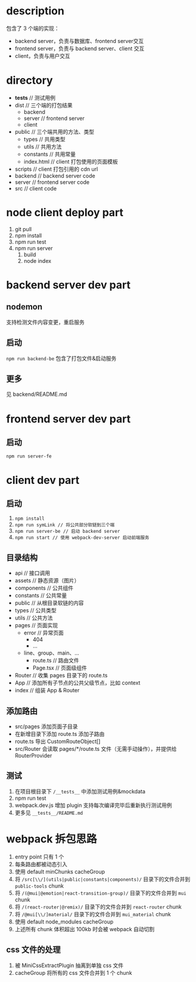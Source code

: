 # description

包含了 3 个端的实现：

- backend server，负责与数据库、frontend server交互
- frontend server，负责与 backend server、client 交互
- client，负责与用户交互

# directory

- **tests** // 测试用例
- dist // 三个端的打包结果
  - backend
  - server // frontend server
  - client
- public // 三个端共用的方法、类型
  - types // 共用类型
  - utils // 共用方法
  - constants // 共用常量
  - index.html // client 打包使用的页面模板
- scripts // client 打包引用的 cdn url
- backend // backend server code
- server // frontend server code
- src // client code

# node client deploy part

1. git pull
2. npm install
3. npm run test
4. npm run server
   1. build
   2. node index

# backend server dev part

## nodemon

支持检测文件内容变更，重启服务

## 启动

`npm run backend-be`
包含了打包文件&启动服务

## 更多

见 backend/README.md

# frontend server dev part

## 启动

`npm run server-fe`

# client dev part

## 启动

1. `npm install`
2. `npm run symLink // 将公共部分软链到三个端 `
3. `npm run server-be // 启动 backend server `
4. `npm run start // 使用 webpack-dev-server 启动前端服务`

## 目录结构

- api // 接口调用
- assets // 静态资源（图片）
- components // 公共组件
- constants // 公共常量
- public // 从根目录软链的内容
- types // 公共类型
- utils // 公共方法
- pages // 页面实现
  - error // 异常页面
    - 404
    - ...
  - line、group、main、...
    - route.ts // 路由文件
    - Page.tsx // 页面级组件
- Router // 收集 pages 目录下的 route.ts
- App // 添加所有子节点的公共父级节点，比如 context
- index // 组装 App & Router

## 添加路由

- src/pages 添加页面子目录
- 在新增目录下添加 route.ts 添加子路由
- route.ts 导出 CustomRouteObject[]
- src/Router 会读取 pages/\*/route.ts 文件（无需手动操作），并提供给 RouterProvider

## 测试

1. 在项目根目录下 `/__tests__` 中添加测试用例&mockdata
2. npm run test
3. webpack.dev.js 增加 plugin 支持每次编译完毕后重新执行测试用例
4. 更多见 `__tests__/README.md`

# webpack 拆包思路

1. entry point 只有 1 个
2. 每条路由都被动态引入
3. 使用 default minChunks cacheGroup
4. 将 `/src[\\/](utils|public|constants|components)/` 目录下的文件合并到 `public-tools` chunk
5. 将 `/(@mui|@emotion|react-transition-group)/` 目录下的文件合并到 `mui` chunk
6. 将 `/(react-router|@remix)/` 目录下的文件合并到 `react-router` chunk
7. 将 `/@mui[\\/]material/` 目录下的文件合并到 `mui_material` chunk
8. 使用 default node_modules cacheGroup
9. 上述所有 chunk 体积超出 100kb 时会被 webpack 自动切割

## css 文件的处理

1. 被 MiniCssExtractPlugin 抽离到单独 css 文件
2. cacheGroup 将所有的 css 文件合并到 1 个 chunk
